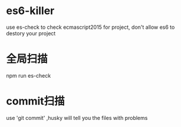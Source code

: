 # es6-killer
use es-check to check ecmascript2015 for project, don't allow es6 to destory your project

# 全局扫描
npm run es-check

# commit扫描
use 'git commit' ,husky will tell you the files with problems